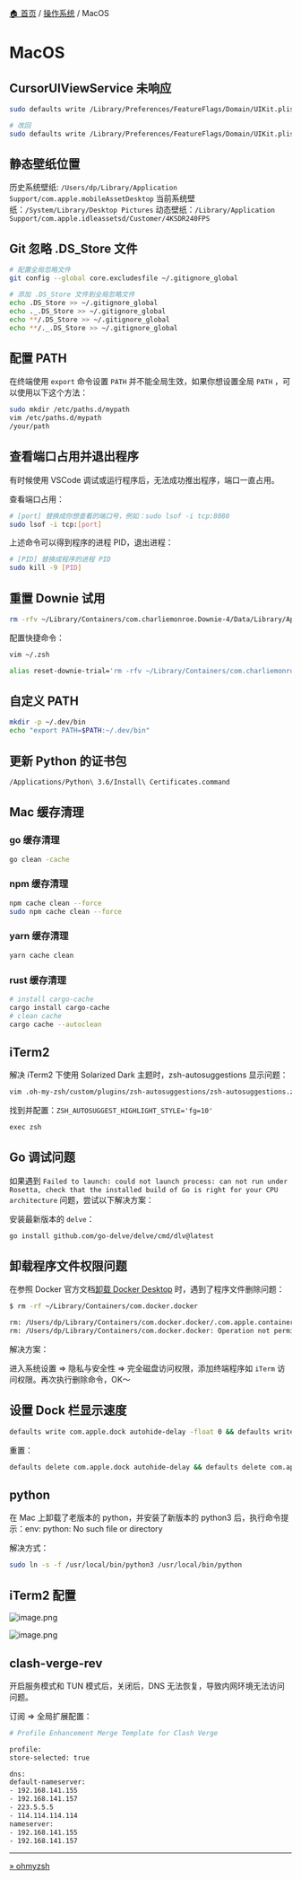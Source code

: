 [🏠 首页](../_index.md) / [操作系统](_index.md) / MacOS

# MacOS

## CursorUIViewService 未响应

```bash
sudo defaults write /Library/Preferences/FeatureFlags/Domain/UIKit.plist redesigned_text_cursor -dict-add Enabled -bool NO

# 改回
sudo defaults write /Library/Preferences/FeatureFlags/Domain/UIKit.plist redesigned_text_cursor -dict-add Enabled -bool YES
```

## 静态壁纸位置

历史系统壁纸: `/Users/dp/Library/Application Support/com.apple.mobileAssetDesktop`
当前系统壁纸：`/System/Library/Desktop Pictures`
动态壁纸：`/Library/Application Support/com.apple.idleassetsd/Customer/4KSDR240FPS`

## Git 忽略 .DS_Store 文件

```bash
# 配置全局忽略文件
git config --global core.excludesfile ~/.gitignore_global

# 添加 .DS_Store 文件到全局忽略文件
echo .DS_Store >> ~/.gitignore_global
echo ._.DS_Store >> ~/.gitignore_global
echo **/.DS_Store >> ~/.gitignore_global
echo **/._.DS_Store >> ~/.gitignore_global
```

## 配置 PATH

在终端使用 `export` 命令设置 `PATH` 并不能全局生效，如果你想设置全局 `PATH` ，可以使用以下这个方法：

```bash
sudo mkdir /etc/paths.d/mypath
vim /etc/paths.d/mypath
/your/path
```

## 查看端口占用并退出程序

有时候使用 VSCode 调试或运行程序后，无法成功推出程序，端口一直占用。

查看端口占用：

```bash
# [port] 替换成你想查看的端口号，例如：sudo lsof -i tcp:8080
sudo lsof -i tcp:[port]
```

上述命令可以得到程序的进程 PID，退出进程：

```bash
# [PID] 替换成程序的进程 PID
sudo kill -9 [PID]
```

## 重置 Downie 试用

```bash
rm -rfv ~/Library/Containers/com.charliemonroe.Downie-4/Data/Library/Application\ Support/Downie\ 4
```

配置快捷命令：

```bash
vim ~/.zsh

alias reset-downie-trial='rm -rfv ~/Library/Containers/com.charliemonroe.Downie-4/Data/Library/Application\ Support/Downie\ 4'

```

## 自定义 PATH

```bash
mkdir -p ~/.dev/bin
echo "export PATH=$PATH:~/.dev/bin"
```

## 更新 Python 的证书包

```bash
/Applications/Python\ 3.6/Install\ Certificates.command
```

## Mac 缓存清理

### go 缓存清理

```bash
go clean -cache
```

### npm 缓存清理

```bash
npm cache clean --force
sudo npm cache clean --force
```

### yarn 缓存清理

```bash
yarn cache clean
```

### rust 缓存清理

```bash
# install cargo-cache
cargo install cargo-cache
# clean cache
cargo cache --autoclean
```

## iTerm2

解决 iTerm2 下使用 Solarized Dark 主题时，zsh-autosuggestions 显示问题：

```bash
vim .oh-my-zsh/custom/plugins/zsh-autosuggestions/zsh-autosuggestions.zsh
```

找到并配置：`ZSH_AUTOSUGGEST_HIGHLIGHT_STYLE='fg=10'`

```txt
exec zsh
```

## Go 调试问题

如果遇到 `Failed to launch: could not launch process: can not run under Rosetta, check that the installed build of Go is right for your CPU architecture` 问题，尝试以下解决方案：

安装最新版本的 `delve`：

```bash
go install github.com/go-delve/delve/cmd/dlv@latest
```

## 卸载程序文件权限问题

在参照 Docker 官方文档[卸载 Docker Desktop](https://docs.docker.com/desktop/uninstall/) 时，遇到了程序文件删除问题：

```bash
$ rm -rf ~/Library/Containers/com.docker.docker

rm: /Users/dp/Library/Containers/com.docker.docker/.com.apple.containermanagerd.metadata.plist: Operation not permitted
rm: /Users/dp/Library/Containers/com.docker.docker: Operation not permitted
```

解决方案：

进入系统设置 => 隐私与安全性 => 完全磁盘访问权限，添加终端程序如 `iTerm` 访问权限。再次执行删除命令，OK～

## 设置 Dock 栏显示速度

```bash
defaults write com.apple.dock autohide-delay -float 0 && defaults write com.apple.dock autohide-time-modifier -float 0.2 && killall Dock
```

重置：

```bash
defaults delete com.apple.dock autohide-delay && defaults delete com.apple.dock autohide-time-modifier && killall Dock
```

## python

在 Mac 上卸载了老版本的 python，并安装了新版本的 python3 后，执行命令提示：env: python: No such file or directory

解决方式：

```bash
sudo ln -s -f /usr/local/bin/python3 /usr/local/bin/python
```

## iTerm2 配置

![image.png](https://images.poneding.com/2024/10/20241013092641.png)

![image.png](https://images.poneding.com/2024/10/20241013092858.png)

## clash-verge-rev

开启服务模式和 TUN 模式后，关闭后，DNS 无法恢复，导致内网环境无法访问问题。

订阅 => 全局扩展配置：

```bash
# Profile Enhancement Merge Template for Clash Verge

profile:
store-selected: true

dns:
default-nameserver:
- 192.168.141.155
- 192.168.141.157
- 223.5.5.5
- 114.114.114.114
nameserver:
- 192.168.141.155
- 192.168.141.157
```

---
[» ohmyzsh](ohmyzsh.md)
